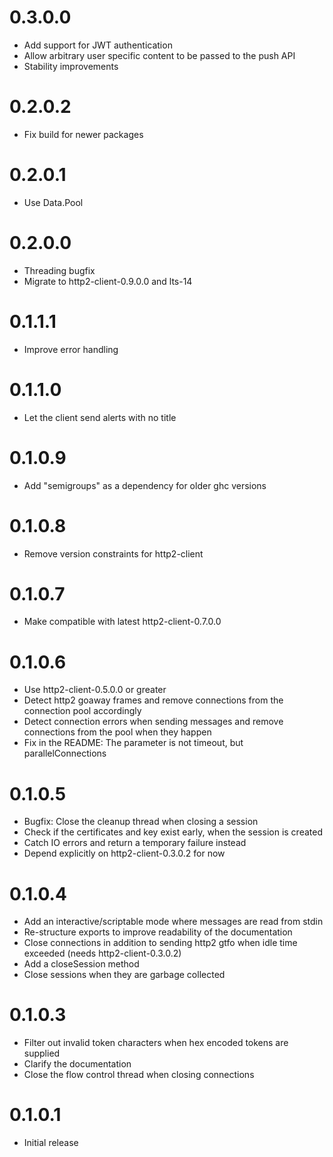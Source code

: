 0.3.0.0
=======

- Add support for JWT authentication
- Allow arbitrary user specific content to be passed to the push API
- Stability improvements

0.2.0.2
=======

- Fix build for newer packages

0.2.0.1
=======

- Use Data.Pool

0.2.0.0
=======

- Threading bugfix
- Migrate to http2-client-0.9.0.0 and lts-14

0.1.1.1
=======

- Improve error handling

0.1.1.0
=======

- Let the client send alerts with no title

0.1.0.9
=======

- Add "semigroups" as a dependency for older ghc versions

0.1.0.8
=======

- Remove version constraints for http2-client

0.1.0.7
=======

- Make compatible with latest http2-client-0.7.0.0

0.1.0.6
=======

- Use http2-client-0.5.0.0 or greater
- Detect http2 goaway frames and remove connections from the
  connection pool accordingly
- Detect connection errors when sending messages and remove
  connections from the pool when they happen
- Fix in the README: The parameter is not timeout, but
  parallelConnections

0.1.0.5
=======

- Bugfix: Close the cleanup thread when closing a session
- Check if the certificates and key exist early, when the session is created
- Catch IO errors and return a temporary failure instead
- Depend explicitly on http2-client-0.3.0.2 for now

0.1.0.4
=======

- Add an interactive/scriptable mode where messages are read from stdin
- Re-structure exports to improve readability of the documentation
- Close connections in addition to sending http2 gtfo when idle time exceeded (needs http2-client-0.3.0.2)
- Add a closeSession method
- Close sessions when they are garbage collected

0.1.0.3
=======

- Filter out invalid token characters when hex encoded tokens are supplied
- Clarify the documentation
- Close the flow control thread when closing connections

0.1.0.1
=======

- Initial release
